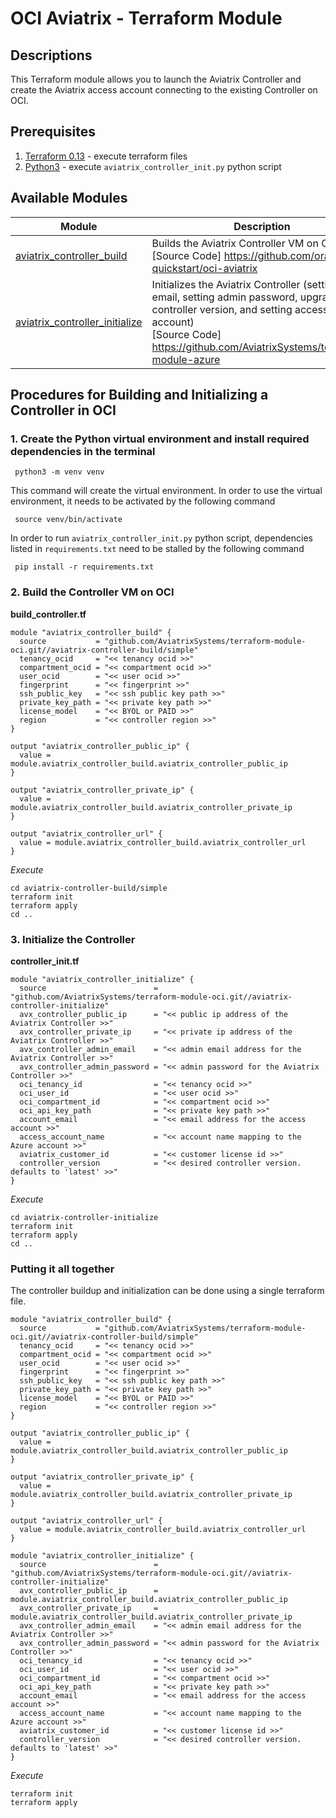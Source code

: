 # OCI Aviatrix - Terraform Module

## Descriptions
This Terraform module allows you to launch the Aviatrix Controller and create the Aviatrix access account connecting to the existing Controller on OCI.

## Prerequisites
1. [Terraform 0.13](https://www.terraform.io/downloads.html) - execute terraform files
2. [Python3](https://www.python.org/downloads/) - execute `aviatrix_controller_init.py` python script

## Available Modules
Module  | Description |
| ------- | ----------- |
|[aviatrix_controller_build](./aviatrix-controller-build/simple) |Builds the Aviatrix Controller VM on OCI <br />[Source Code] https://github.com/oracle-quickstart/oci-aviatrix|
|[aviatrix_controller_initialize](./aviatrix-controller-initialize) | Initializes the Aviatrix Controller (setting admin email, setting admin password, upgrading controller version, and setting access account) <br />[Source Code] https://github.com/AviatrixSystems/terraform-module-azure|


## Procedures for Building and Initializing a Controller in OCI
### 1. Create the Python virtual environment and install required dependencies in the terminal
``` shell
 python3 -m venv venv
```
This command will create the virtual environment. In order to use the virtual environment, it needs to be activated by the following command
``` shell
 source venv/bin/activate
```
In order to run `aviatrix_controller_init.py` python script, dependencies listed in `requirements.txt` need to be stalled by the following command
``` shell
 pip install -r requirements.txt
```

### 2. Build the Controller VM on OCI

**build_controller.tf**
```
module "aviatrix_controller_build" {
  source           = "github.com/AviatrixSystems/terraform-module-oci.git//aviatrix-controller-build/simple"
  tenancy_ocid     = "<< tenancy ocid >>"
  compartment_ocid = "<< compartment ocid >>"
  user_ocid        = "<< user ocid >>"
  fingerprint      = "<< fingerprint >>"
  ssh_public_key   = "<< ssh public key path >>"
  private_key_path = "<< private key path >>"
  license_model    = "<< BYOL or PAID >>"
  region           = "<< controller region >>"
}

output "aviatrix_controller_public_ip" {
  value = module.aviatrix_controller_build.aviatrix_controller_public_ip
}

output "aviatrix_controller_private_ip" {
  value = module.aviatrix_controller_build.aviatrix_controller_private_ip
}

output "aviatrix_controller_url" {
  value = module.aviatrix_controller_build.aviatrix_controller_url
}
```
*Execute*
```shell
cd aviatrix-controller-build/simple
terraform init
terraform apply
cd ..
```
### 3. Initialize the Controller

**controller_init.tf**
```
module "aviatrix_controller_initialize" {
  source                        = "github.com/AviatrixSystems/terraform-module-oci.git//aviatrix-controller-initialize"
  avx_controller_public_ip      = "<< public ip address of the Aviatrix Controller >>"
  avx_controller_private_ip     = "<< private ip address of the Aviatrix Controller >>"
  avx_controller_admin_email    = "<< admin email address for the Aviatrix Controller >>"
  avx_controller_admin_password = "<< admin password for the Aviatrix Controller >>"
  oci_tenancy_id                = "<< tenancy ocid >>"
  oci_user_id                   = "<< user ocid >>"
  oci_compartment_id            = "<< compartment ocid >>"
  oci_api_key_path              = "<< private key path >>"
  account_email                 = "<< email address for the access account >>"
  access_account_name           = "<< account name mapping to the Azure account >>"
  aviatrix_customer_id          = "<< customer license id >>"
  controller_version            = "<< desired controller version. defaults to 'latest' >>"
}
```
*Execute*
```shell
cd aviatrix-controller-initialize
terraform init
terraform apply
cd ..
```

### Putting it all together
The controller buildup and initialization can be done using a single terraform file.
```
module "aviatrix_controller_build" {
  source           = "github.com/AviatrixSystems/terraform-module-oci.git//aviatrix-controller-build/simple"
  tenancy_ocid     = "<< tenancy ocid >>"
  compartment_ocid = "<< compartment ocid >>"
  user_ocid        = "<< user ocid >>"
  fingerprint      = "<< fingerprint >>"
  ssh_public_key   = "<< ssh public key path >>"
  private_key_path = "<< private key path >>"
  license_model    = "<< BYOL or PAID >>"
  region           = "<< controller region >>"
}

output "aviatrix_controller_public_ip" {
  value = module.aviatrix_controller_build.aviatrix_controller_public_ip
}

output "aviatrix_controller_private_ip" {
  value = module.aviatrix_controller_build.aviatrix_controller_private_ip
}

output "aviatrix_controller_url" {
  value = module.aviatrix_controller_build.aviatrix_controller_url
}

module "aviatrix_controller_initialize" {
  source                        = "github.com/AviatrixSystems/terraform-module-oci.git//aviatrix-controller-initialize"
  avx_controller_public_ip      = module.aviatrix_controller_build.aviatrix_controller_public_ip
  avx_controller_private_ip     = module.aviatrix_controller_build.aviatrix_controller_private_ip
  avx_controller_admin_email    = "<< admin email address for the Aviatrix Controller >>"
  avx_controller_admin_password = "<< admin password for the Aviatrix Controller >>"
  oci_tenancy_id                = "<< tenancy ocid >>"
  oci_user_id                   = "<< user ocid >>"
  oci_compartment_id            = "<< compartment ocid >>"
  oci_api_key_path              = "<< private key path >>"
  account_email                 = "<< email address for the access account >>"
  access_account_name           = "<< account name mapping to the Azure account >>"
  aviatrix_customer_id          = "<< customer license id >>"
  controller_version            = "<< desired controller version. defaults to 'latest' >>"
}
```
*Execute*
```shell
terraform init
terraform apply
```
